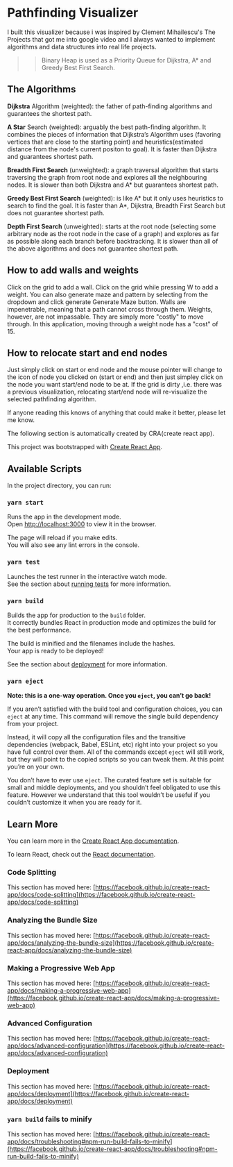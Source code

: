 # Pathfinding Visualizer

I built this visualizer because i was inspired by Clement Mihailescu's The Projects that got me into google video and I always wanted to implement algorithms and data structures into real life projects.

> > Binary Heap is used as a Priority Queue for Dijkstra, A\* and Greedy Best First Search.

## The Algorithms

**Dijkstra** Algorithm (weighted): the father of path-finding algorithms and guarantees the shortest path.

**A Star** Search (weighted): arguably the best path-finding algorithm. It combines the pieces of information that Dijkstra’s Algorithm uses (favoring vertices that are close to the starting point) and heuristics(estimated distance from the node's current positon to goal). It is faster than Dijkstra and guarantees shortest path.

**Breadth First Search** (unweighted): a graph traversal algorithm that starts traversing the graph from root node and explores all the neighbouring nodes. It is slower than both Dijkstra and A\* but guarantees shortest path.

**Greedy Best First Search** (weighted): is like A* but it only uses heuristics to search to find the goal. It is faster than A*, Dijkstra, Breadth First Search but does not guarantee shortest path.

**Depth First Search** (unweighted): starts at the root node (selecting some arbitrary node as the root node in the case of a graph) and explores as far as possible along each branch before backtracking. It is slower than all of the above algorithms and does not guarantee shortest path.

## How to add walls and weights

Click on the grid to add a wall. Click on the grid while pressing W to add a weight.
You can also generate maze and pattern by selecting from the dropdown and click generate Generate Maze button.
Walls are impenetrable, meaning that a path cannot cross through them. Weights, however, are not impassable. They are simply more "costly" to move through. In this application, moving through a weight node has a "cost" of 15.

## How to relocate start and end nodes

Just simply click on start or end node and the mouse pointer will change to the icon of node you clicked on (start or end) and then just simpley click on the node you want start/end node to be at.
If the grid is dirty ,i.e. there was a previous visualization, relocating start/end node will re-visualize the selected pathfinding algorithm.

If anyone reading this knows of anything that could make it better, please let me know.

The following section is automatically created by CRA(create react app).

This project was bootstrapped with [Create React App](https://github.com/facebook/create-react-app).

## Available Scripts

In the project directory, you can run:

### `yarn start`

Runs the app in the development mode.\
Open [http://localhost:3000](http://localhost:3000) to view it in the browser.

The page will reload if you make edits.\
You will also see any lint errors in the console.

### `yarn test`

Launches the test runner in the interactive watch mode.\
See the section about [running tests](https://facebook.github.io/create-react-app/docs/running-tests) for more information.

### `yarn build`

Builds the app for production to the `build` folder.\
It correctly bundles React in production mode and optimizes the build for the best performance.

The build is minified and the filenames include the hashes.\
Your app is ready to be deployed!

See the section about [deployment](https://facebook.github.io/create-react-app/docs/deployment) for more information.

### `yarn eject`

**Note: this is a one-way operation. Once you `eject`, you can’t go back!**

If you aren’t satisfied with the build tool and configuration choices, you can `eject` at any time. This command will remove the single build dependency from your project.

Instead, it will copy all the configuration files and the transitive dependencies (webpack, Babel, ESLint, etc) right into your project so you have full control over them. All of the commands except `eject` will still work, but they will point to the copied scripts so you can tweak them. At this point you’re on your own.

You don’t have to ever use `eject`. The curated feature set is suitable for small and middle deployments, and you shouldn’t feel obligated to use this feature. However we understand that this tool wouldn’t be useful if you couldn’t customize it when you are ready for it.

## Learn More

You can learn more in the [Create React App documentation](https://facebook.github.io/create-react-app/docs/getting-started).

To learn React, check out the [React documentation](https://reactjs.org/).

### Code Splitting

This section has moved here: [https://facebook.github.io/create-react-app/docs/code-splitting](https://facebook.github.io/create-react-app/docs/code-splitting)

### Analyzing the Bundle Size

This section has moved here: [https://facebook.github.io/create-react-app/docs/analyzing-the-bundle-size](https://facebook.github.io/create-react-app/docs/analyzing-the-bundle-size)

### Making a Progressive Web App

This section has moved here: [https://facebook.github.io/create-react-app/docs/making-a-progressive-web-app](https://facebook.github.io/create-react-app/docs/making-a-progressive-web-app)

### Advanced Configuration

This section has moved here: [https://facebook.github.io/create-react-app/docs/advanced-configuration](https://facebook.github.io/create-react-app/docs/advanced-configuration)

### Deployment

This section has moved here: [https://facebook.github.io/create-react-app/docs/deployment](https://facebook.github.io/create-react-app/docs/deployment)

### `yarn build` fails to minify

This section has moved here: [https://facebook.github.io/create-react-app/docs/troubleshooting#npm-run-build-fails-to-minify](https://facebook.github.io/create-react-app/docs/troubleshooting#npm-run-build-fails-to-minify)

